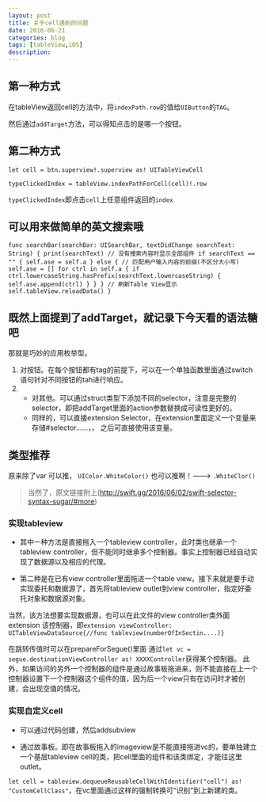 ```yaml
---
layout: post
title: 关于cell遇到的问题
date: 2016-06-21
categories: blog
tags: [tableView,iOS]
description:  
---
```


## 第一种方式

在tableView返回cell的方法中，将`indexPath.row`的值给`UIButton`的`TAG`。

然后通过`addTarget`方法，可以得知点击的是哪一个按钮。

## 第二种方式

`let cell = btn.superview!.superview as! UITableViewCell`

`typeClickedIndex = tableView.indexPathForCell(cell)!.row`

`typeClickedIndex`即点击`cell`上任意组件返回的`index`

## 可以用来做简单的英文搜索哦

`func searchBar(searchBar: UISearchBar, textDidChange searchText: String) {
        print(searchText)
        // 没有搜索内容时显示全部组件
        if searchText == "" {
            self.ase = self.a
        }
        else { // 匹配用户输入内容的前缀(不区分大小写)
            self.ase = []
            for ctrl in self.a {
                if ctrl.lowercaseString.hasPrefix(searchText.lowercaseString) {
                    self.ase.append(ctrl)
                }
            }
        }
        // 刷新Table View显示
        self.tableView.reloadData()
    }`

## 既然上面提到了addTarget，就记录下今天看的语法糖吧

那就是巧妙的应用枚举型。

1. 对按钮。在每个按钮都有tag的前提下，可以在一个单独函数里面通过switch语句针对不同按钮的tah进行响应。
2. - 对其他。可以通过struct类型下添加不同的selector，注意是完整的selector，即把addTarget里面的action参数替换成可读性更好的。
   - 同样的，可以直接extension Selector，在extension里面定义一个变量来存储#selector......，， 之后可直接使用该变量。

## 类型推荐

原来除了var 可以推， `UIColor.WhiteColor()` 也可以推啊！---> `.WhiteClor()`

> 当然了，原文链接附上(http://swift.gg/2016/06/02/swift-selector-syntax-sugar/#more)

### 实现tableview

- 其中一种方法是直接拖入一个tableview controller，此时类也继承一个tableview controller，但不能同时继承多个控制器。事实上控制器已经自动实现了数据源以及相应的代理。

- 第二种是在已有view controller里面拖进一个table view。接下来就是要手动实现委托和数据源了，首先将tableview outlet到view controller，指定好委托对象和数据源对象。

当然，该方法想要实现数据源，也可以在此文件的view controller类外面extension 该控制器，即`extension viewController: UITableViewDataSource{//func tableview(numberOfInSectin....)}`

在跳转传值时可以在prepareForSegue()里面 通过`let vc = segue.destinationViewController as! XXXXController`获得某个控制器。
此外，如果访问的另外一个控制器的组件是通过故事板拖进来，则不能直接在上一个控制器设置下一个控制器这个组件的值，因为后一个view只有在访问时才被创建，会出现空值的情况。

### 实现自定义cell 

- 可以通过代码创建，然后addsubview

- 通过故事板。即在故事板拖入的imageview是不能直接拖进vc的，要单独建立一个基层tableview cell的类，把cell里面的组件和该类绑定，才能往这里outlet。

`let cell = tableview.dequeueReusableCellWithIdentifier("cell") as! "CustomCellClass"`，在vc里面通过这样的强制转换可“识别”到上新建的类。


